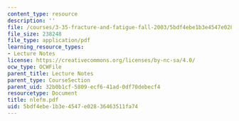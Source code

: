 ```yaml
---
content_type: resource
description: ''
file: /courses/3-35-fracture-and-fatigue-fall-2003/5bdf4ebe1b3e4547e02836463511fa74_nlefm.pdf
file_size: 238248
file_type: application/pdf
learning_resource_types:
- Lecture Notes
license: https://creativecommons.org/licenses/by-nc-sa/4.0/
ocw_type: OCWFile
parent_title: Lecture Notes
parent_type: CourseSection
parent_uid: 32b0b1cf-5809-ecf6-41ad-0df70debecf4
resourcetype: Document
title: nlefm.pdf
uid: 5bdf4ebe-1b3e-4547-e028-36463511fa74
---
```

